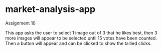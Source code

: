 # market-analysis-app 
Assignment 10

This app asks the user to select 1 image out of 3 that he likes best, then 3 more
images will appear to be selected until 15 votes have been counted.  Then a button
will appear and can be clicked to show the tallied clicks.